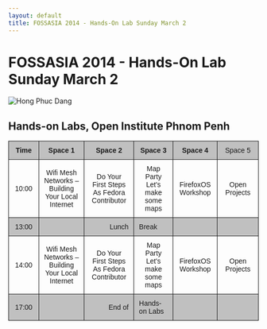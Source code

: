 ```yaml
---
layout: default
title: FOSSASIA 2014 - Hands-On Lab Sunday March 2
---
```


# FOSSASIA 2014 - Hands-On Lab Sunday March 2

<p><img data-src="images/hong_phuc.jpg" alt="Hong Phuc Dang" title="Hong Phuc Dang"></p>

## Hands-on Labs, Open Institute Phnom Penh

<style type="text/css">
.tg {
  border-collapse: collapse;
  border-spacing: 0;
}
.tg td {
  font-family: Arial, sans-serif;
  font-size: 14px;
  padding: 10px 10px;
  border-style: solid;
  border-width: 1px;
  overflow: hidden;
  word-break: normal;
}
.tg th {
  font-family: Arial, sans-serif;
  font-size: 14px;
  font-weight: normal;
  padding: 10px 10px;
  border-style: solid;
  border-width: 1px;
  overflow: hidden;
  word-break: normal;
}
.tg .tg-2thk {
  background-color: #c0c0c0;
  text-align: center;
}
.tg .tg-s6z2 {
  text-align: center;
}
.tg .tg-ipa1 {
  font-weight: bold;
  background-color: #c0c0c0;
  text-align: center;
}
.tg .tg-hy62 {
  background-color: #c0c0c0;
}
.tg .tg-tkkh {
  background-color: #c0c0c0;
  text-align: right;
}

</style>
<table class="tg" style="undefined;table-layout: fixed; width: 846px auto;">
<colgroup>
<col style="width: 90.19999998807907px">
<col style="width: 166.19999998807907px">
<col style="width: 159.19999998807907px">
<col style="width: 158.19999998807907px">
<col style="width: 121.19999998807907px">
<col style="width: 151.19999998807907px">
</colgroup>
  <tr>
    <th class="tg-ipa1">Time</th>
    <th class="tg-ipa1">Space 1</th>
    <th class="tg-ipa1">Space 2</th>
    <th class="tg-ipa1">Space 3</th>
    <th class="tg-ipa1">Space 4</th>
    <th class="tg-hy62">Space 5</th>
  </tr>
  <tr>
    <td class="tg-s6z2">10:00</td>
    <td class="tg-s6z2">Wifi Mesh Networks – Building Your Local Internet</td>
    <td class="tg-s6z2">Do Your First Steps As Fedora Contributor</td>
    <td class="tg-s6z2">Map Party Let's make some maps</td>
    <td class="tg-s6z2">FirefoxOS Workshop</td>
    <td class="tg-s6z2">Open Projects</td>
  </tr>
  <tr>
    <td class="tg-2thk">13:00</td>
    <td class="tg-2thk"></td>
    <td class="tg-tkkh">Lunch</td>
    <td class="tg-hy62">Break</td>
    <td class="tg-2thk"></td>
    <td class="tg-2thk"></td>
  </tr>
  <tr>
    <td class="tg-s6z2">14:00</td>
    <td class="tg-s6z2">Wifi Mesh Networks – Building Your Local Internet</td>
    <td class="tg-s6z2">Do Your First Steps As Fedora Contributor</td>
    <td class="tg-s6z2">Map Party Let's make some maps</td>
    <td class="tg-s6z2">FirefoxOS Workshop</td>
    <td class="tg-s6z2">Open Projects</td>
  </tr>
  <tr>
    <td class="tg-2thk">17:00</td>
    <td class="tg-2thk"></td>
    <td class="tg-tkkh">End of</td>
    <td class="tg-hy62">Hands-on Labs</td>
    <td class="tg-2thk"></td>
    <td class="tg-2thk"></td>
  </tr>
</table>